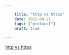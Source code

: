 ```yaml
---

    title: "http vs https"
    date: 2021-04-21
    tags: ["protocol"]
    draft: true

---
```

[http vs https](https://zhuanlan.zhihu.com/p/72616216)